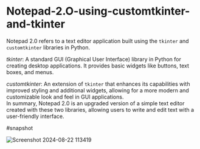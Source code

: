 # Notepad-2.O-using-customtkinter-and-tkinter
Notepad 2.0 refers to a text editor application built using the `tkinter` and `customtkinter` libraries in Python.

*tkinter*: A standard GUI (Graphical User Interface) library in Python for creating desktop applications. 
It provides basic widgets like buttons, text boxes, and menus.  

*customtkinter*: An extension of `tkinter` that enhances its capabilities with improved styling and additional widgets, 
allowing for a more modern and customizable look and feel in GUI applications.  
In summary, 
Notepad 2.0 is an upgraded version of a simple text editor created with these two libraries, allowing users to write and edit text with a user-friendly interface.


#snapshot

![Screenshot 2024-08-22 113419](https://github.com/user-attachments/assets/5d44e4f0-a130-4888-a555-7611cec9b5e8)
